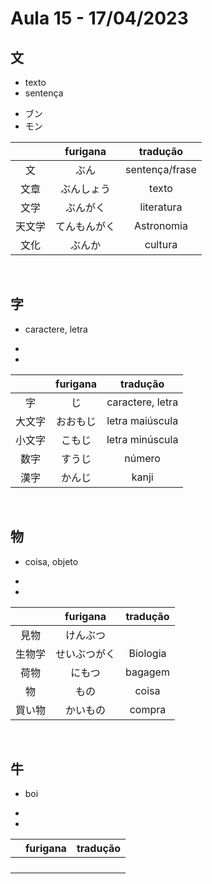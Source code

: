 # Aula 15 - 17/04/2023


## 文
<ul><li>texto</li><li>sentença</li></ul>

<ul><li>ブン</li><li>モン</li></ul>

|  | furigana | tradução |
|:---:|:---:|:---:|
| 文 | ぶん | sentença/frase |
| 文章 | ぶんしょう | texto |
| 文学 | ぶんがく | literatura |
| 天文学 | てんもんがく | Astronomia |
| 文化 | ぶんか | cultura |

<br>


## 字
- caractere, letra

<ul><li></li><li></li></ul>

|  | furigana | tradução |
|:---:|:---:|:---:|
| 字 | じ | caractere, letra |
| 大文字 | おおもじ | letra maiúscula |
| 小文字 | こもじ | letra minúscula |
| 数字 | すうじ | número |
| 漢字 | かんじ | kanji |

<br>


## 物
- coisa, objeto

<ul><li></li><li></li></ul>

|  | furigana | tradução |
|:---:|:---:|:---:|
| 見物 | けんぶつ |  |
| 生物学 | せいぶつがく | Biologia |
| 荷物 | にもつ | bagagem |
| 物 | もの | coisa |
| 買い物 | かいもの | compra |

<br>


## 牛
- boi

<ul><li></li><li></li></ul>

|  | furigana | tradução |
|:---:|:---:|:---:|
|  |  |  |
|  |  |  |
|  |  |  |
|  |  |  |